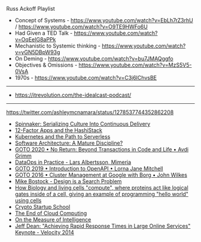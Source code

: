 
Russ Ackoff Playlist

* Concept of Systems - https://www.youtube.com/watch?v=EbLh7rZ3rhU / https://www.youtube.com/watch?v=O9TE9HWFo6U
* Had Given a TED Talk - https://www.youtube.com/watch?v=OqEeIG8aPPk
* Mechanistic to Systemic thinking - https://www.youtube.com/watch?v=yGN5DBpW93g
* On Deming - https://www.youtube.com/watch?v=bu7JMAQggfo
* Objectives & Omissions - https://www.youtube.com/watch?v=MzS5V5-0VsA
* 1970s - https://www.youtube.com/watch?v=C3j6IChvsBE

---

* https://itrevolution.com/the-idealcast-podcast/

---

https://twitter.com/ashleymcnamara/status/1278537744352862208

* [Spinnaker: Serializing Culture Into Continuous Delivery](https://www.youtube.com/watch?v=d_lFZtlM5KI)
* [12-Factor Apps and the HashiStack](https://www.youtube.com/watch?v=gf43TcWjBrE)
* [Kubernetes and the Path to Serverless](https://www.youtube.com/watch?&v=oNa3xK2GFKY)
* [Software Architecture: A Mature Discipline?](https://www.youtube.com/watch?v=70kyGrjs8rU)
* [GOTO 2020 • No Return: Beyond Transactions in Code and Life • Avdi Grimm](https://www.youtube.com/watch?v=R9FwIYAM1ao)
* [DataOps in Practice - Lars Albertsson, Mimeria](https://www.youtube.com/watch?v=EdlY8x-1lOE)
* [GOTO 2019 • Introduction to OpenAPI • Lorna Jane Mitchell](https://www.youtube.com/watch?v=s9u3mXQZbXI)
* [GOTO 2016 • Cluster Management at Google with Borg • John Wilkes](https://www.youtube.com/watch?v=0W49z8hVn0k)
* [Mike Bostock - Design is a Search Problem](https://www.youtube.com/watch?v=fThhbt23SGM)
* [How Biology and living cells "compute", where proteins act like logical gates inside of a cell, giving an example of programming "hello world" using cells](https://www.youtube.com/watch?v=-1fqgrF7fXU)
* [Crypto Startup School](https://a16z.com/crypto-startup-school/)
* [The End of Cloud Computing](https://www.youtube.com/watch?v=4QTAtFaIiyc)
* [On the Measure of Intelligence](https://www.youtube.com/watch?v=GpWLZUbPhr0)
* [Jeff Dean: "Achieving Rapid Response Times in Large Online Services" Keynote - Velocity 2014](https://www.youtube.com/watch?v=1-3Ahy7Fxsc)
                
